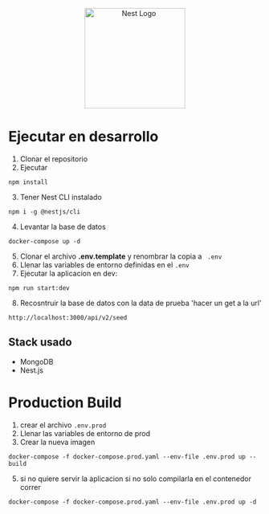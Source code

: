 <p align="center">
  <a href="http://nestjs.com/" target="blank"><img src="https://nestjs.com/img/logo-small.svg" width="200" alt="Nest Logo" /></a>
</p>

# Ejecutar en desarrollo

1. Clonar el repositorio
2. Ejecutar
```
npm install
```
3. Tener Nest CLI instalado
```
npm i -g @nestjs/cli
```
4. Levantar la base de datos
```
docker-compose up -d
```
5. Clonar el archivo __.env.template__ y renombrar la copia a ```
.env```
6. Llenar las variables de entorno definidas en el ```.env```
7. Ejecutar la aplicacion en dev:
```
npm run start:dev
```
8. Recosntruir la base de datos con la data de prueba 'hacer un get a la url'
```
http://localhost:3000/api/v2/seed
```

## Stack usado
* MongoDB
* Nest.js

# Production Build
1. crear el archivo ```.env.prod```
2. Llenar las variables  de entorno de prod
3. Crear la nueva imagen
```
docker-compose -f docker-compose.prod.yaml --env-file .env.prod up --build
```
5. si no quiere servir la aplicacion si no solo compilarla en el contenedor correr
```
docker-compose -f docker-compose.prod.yaml --env-file .env.prod up -d
```